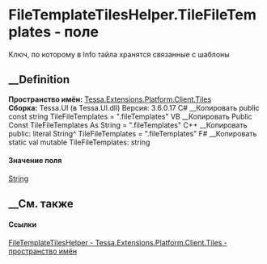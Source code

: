 # FileTemplateTilesHelper.TileFileTemplates - поле
Ключ, по которому в Info тайла хранятся связанные с шаблоны
## __Definition
 **Пространство имён:**
[Tessa.Extensions.Platform.Client.Tiles](N_Tessa_Extensions_Platform_Client_Tiles.htm)  
 **Сборка:** Tessa.UI (в Tessa.UI.dll) Версия: 3.6.0.17
C# __Копировать
     public const string TileFileTemplates = ".fileTemplates"
VB __Копировать
     Public Const TileFileTemplates As String = ".fileTemplates"
C++ __Копировать
     public:
    literal String^ TileFileTemplates = ".fileTemplates"
F# __Копировать
     static val mutable TileFileTemplates: string
#### Значение поля
[String](https://learn.microsoft.com/dotnet/api/system.string)
##  __См. также
#### Ссылки
[FileTemplateTilesHelper -
](T_Tessa_Extensions_Platform_Client_Tiles_FileTemplateTilesHelper.htm)
[Tessa.Extensions.Platform.Client.Tiles - пространство
имён](N_Tessa_Extensions_Platform_Client_Tiles.htm)

